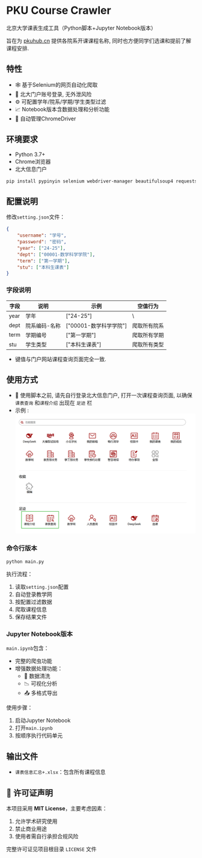 # PKU Course Crawler

北京大学课表生成工具（Python脚本+Jupyter Notebook版本）

旨在为 [pkuhub.cn](https://pkuhub.cn/) 提供各院系开课课程名称, 同时也方便同学们选课和提前了解课程安排. 

## 特性

- 🕸️ 基于Selenium的网页自动化爬取
- 🔐 北大门户账号登录, 无外泄风险
- ⚙️ 可配置学年/院系/学期/学生类型过滤
- 📈 Notebook版本含数据处理和分析功能
- 🤖 自动管理ChromeDriver

## 环境要求

- Python 3.7+
- Chrome浏览器
- 北大信息门户

```bash
pip install pypinyin selenium webdriver-manager beautifulsoup4 requests pandas openpyxl
```

## 配置说明

修改`setting.json`文件：

```json
{
    "username": "学号",
    "password": "密码",
    "year": ["24-25"],
    "dept": ["00001-数学科学学院"],
    "term": ["第一学期"],
    "stu": ["本科生课表"]
}
```

### 字段说明

| 字段   | 说明         | 示例               | 空值行为         |
|--------|--------------|--------------------|------------------|
| year   | 学年         | ["24-25"]          |   \   |
| dept   | 院系编码-名称| ["00001-数学科学学院"] | 爬取所有院系 |
| term   | 学期编号     | ["第一学期"]  | 爬取所有学期     |
| stu    | 学生类型     | ["本科生课表"]     | 爬取所有类型     |

- 键值与门户网站课程查询页面完全一致. 

## 使用方式

- :star2: 使用脚本之前, 请先自行登录北大信息门户, 打开一次课程查询页面, 以确保 `课表查询` 和`课程介绍` 出现在 `足迹` 栏
- 示例 : 
![alt text](image.png)

### 命令行版本

```bash
python main.py
```

执行流程：
1. 读取`setting.json`配置
2. 自动登录教学网
3. 按配置过滤数据
4. 爬取课程信息
5. 保存结果文件

### Jupyter Notebook版本

`main.ipynb`包含：
- 完整的爬虫功能
- 增强数据处理功能：
  - 🧹 数据清洗
  - 📉 可视化分析
  - 📤 多格式导出

使用步骤：
1. 启动Jupyter Notebook
2. 打开`main.ipynb`
3. 按顺序执行代码单元

## 输出文件

- `课表信息汇总+.xlsx`：包含所有课程信息

## 📜 许可证声明

本项目采用 **MIT License**，主要考虑因素：
1. 允许学术研究使用
2. 禁止商业用途
3. 使用者需自行承担合规风险

完整许可证见项目根目录 `LICENSE` 文件
